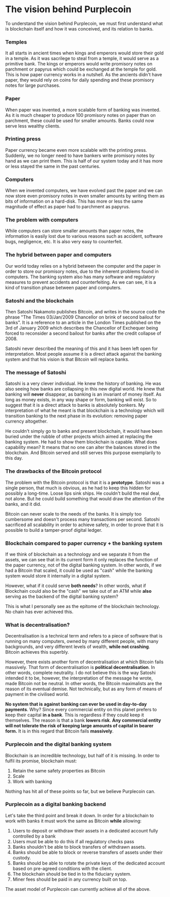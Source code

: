 # The vision behind Purplecoin
To understand the vision behind Purplecoin, we must first understand what is blockchain itself and how it was conceived, and its relation to banks.

### Temples
It all starts in ancient times when kings and emperors would store their gold in a temple. As it was sacrilege to steal from a temple, it would serve as a primitive bank. The kings or emperors would write promisory notes on parchment or papyrus which could be exchanged at the temple for gold. This is how paper currency works in a nutshell. As the ancients didn't have paper, they would rely on coins for daily spending and these promisory notes for large purchases.

### Paper
When paper was invented, a more scalable form of banking was invented. As it is much cheaper to produce 100 promisory notes on paper than on parchment, these could be used for smaller amounts. Banks could now serve less wealthy clients.

### Printing press
Paper currency became even more scalable with the printing press. Suddenly, we no longer need to have bankers write promisory notes by hand as we can print them. This is half of our system today and it has more or less stayed the same in the past centuries.

### Computers
When we invented computers, we have evolved past the paper and we can now store even promisory notes in even smaller amounts by writing them as bits of information on a hard-disk. This has more or less the same magnitude of effect as paper had to parchment as papyrus.

### The problem with computers
While computers can store smaller amounts than paper notes, the information is easily lost due to various reasons such as accident, software bugs, negligence, etc. It is also very easy to counterfeit. 

### The hybrid between paper and computers
Our world today relies on a hybrid between the computer and the paper in order to store our promisory notes, due to the inherent problems found in computers. The banking system also has many software and regulatory measures to prevent accidents and counterfeiting. As we can see, it is a kind of transition phase between paper and computers.

### Satoshi and the blockchain
Then Satoshi Nakamoto publishes Bitcoin, and writes in the source code the phrase "The Times 03/Jan/2009 Chancellor on brink of second bailout for banks". It is a reference to an article in the London Times published on the 3rd of January 2009 which describes the Chancellor of Exchequer being forced to reconsider a second bailout for banks after the credit collapse of 2008.

Satoshi never described the meaning of this and it has been left open for interpretation. Most people assume it is a direct attack against the banking system and that his vision is that Bitcoin will replace banks.

### The message of Satoshi
Satoshi is a very clever individual. He knew the history of banking. He was also seeing how banks are collapsing in this new digital world. He knew that banking will **never** disappear, as banking is an invariant of money itself. As long as money exists, in any way shape or form, banking will exist. So to suggest that it is a direct attack to banks is absolutely bonkers. My interpretation of what he meant is that blockchain is a technology which will transition banking to the next phase in its evolution: removing paper currency altogether.

He couldn't simply go to banks and present blockchain, it would have been buried under the rubble of other projects which aimed at replacing the banking system. He had to show them blockchain is capable. What does capability mean? It means that no one can alter the balances stored in the blockchain. And Bitcoin served and still serves this purpose exemplarily to this day.

### The drawbacks of the Bitcoin protocol
The problem with the Bitcoin protocol is that it is a **prototype**. Satoshi was a single person, that much is obvious, as he had to keep this hidden for possibly a long-time. Loose lips sink ships. He couldn't build the real deal, not alone. But he could build something that would draw the attention of the banks, and it did. 

Bitcoin can never scale to the needs of the banks. It is simply too cumbersome and doesn't process many transactions per second. Satoshi sacrificed all scalability in order to achieve safety, in order to prove that it is possible to build a tamper-proof digital ledger.

### Blockchain compared to paper currency + the banking system
If we think of blockchain as a technology and we separate it from the assets, we can see that in its current form it only replaces the function of the paper currency, not of the digital banking system. In other words, if we had a Bitcoin that scaled, it could be used as "cash" while the banking system would store it internally in a digital system.

However, what if it could serve **both needs**? In other words, what if Blockchain could also be the "cash" we take out of an ATM while **also** serving as the backend of the digital banking system?

This is what I personally see as the epitome of the blockchain technology. No chain has ever achieved this.

### What is decentralisation?
Decentralisation is a technical term and refers to a piece of software that is running on many computers, owned by many different people, with many backgrounds, and very different levels of wealth, **while not crashing**. Bitcoin achieves this superbly.

However, there exists another form of decentralisation at which Bitcoin fails massively. That form of decentralisation is **political decentralisation**. In other words, complete neutrality. I do not believe this is the way Satoshi intended it to be, however, the interpretation of the message he wrote, made Bitcoin not be neutral. In other words, the Bitcoin maximalists are the reason of its eventual demise. Not technically, but as any form of means of payment in the civilised world. 

**No system that is against banking can ever be used in day-to-day payments**. Why? Since every commercial entity on this planet prefers to keep their capital **in a bank**. This is regardless if they could keep it themselves. The reason is that a bank **lowers risk**. **Any commercial entity will not tolerate the risk of keeping large amounts of capital in bearer form.** It is in this regard that Bitcoin fails **massively**.

### Purplecoin and the digital banking system
Blockchain is an incredible technology, but half of it is missing. In order to fulfil its promise, blockchain must:

1. Retain the same safety properties as Bitcoin
2. Scale
3. Work with banking 

Nothing has hit all of these points so far, but we believe Purplecoin can.

### Purplecoin as a digital banking backend
Let's take the third point and break it down. In order for a blockchain to work with banks it must work the same as Bitcoin **while** allowing:
1. Users to deposit or withdraw their assets in a dedicated account fully controlled by a bank
2. Users must be able to do this if all regulatory checks pass
3. Banks shouldn't be able to block transfers of withdrawn assets.
4. Banks should be able to block or reverse transfers of assets under their custody.
5. Banks should be able to rotate the private keys of the dedicated account based on pre-agreed conditions with the client.
6. The blockchain should be tied in to the fiduciary system.
7. Miner fees should be paid in any currency built on top. 

The asset model of Purplecoin can currently achieve all of the above. 
